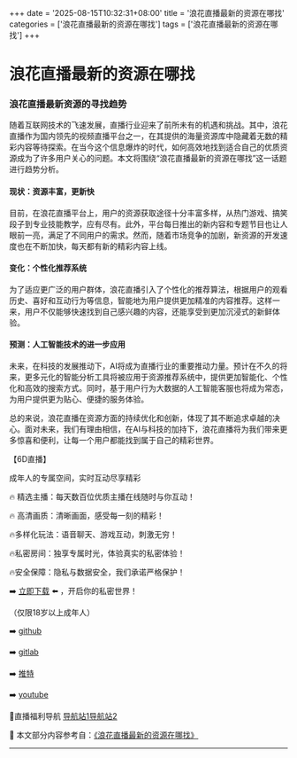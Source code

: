 +++
date = '2025-08-15T10:32:31+08:00'
title = '浪花直播最新的资源在哪找'
categories = ['浪花直播最新的资源在哪找']
tags = ['浪花直播最新的资源在哪找']
+++

# 浪花直播最新的资源在哪找

### 浪花直播最新资源的寻找趋势

随着互联网技术的飞速发展，直播行业迎来了前所未有的机遇和挑战。其中，浪花直播作为国内领先的视频直播平台之一，在其提供的海量资源库中隐藏着无数的精彩内容等待探索。在当今这个信息爆炸的时代，如何高效地找到适合自己的优质资源成为了许多用户关心的问题。本文将围绕“浪花直播最新的资源在哪找”这一话题进行趋势分析。

#### 现状：资源丰富，更新快

目前，在浪花直播平台上，用户的资源获取途径十分丰富多样，从热门游戏、搞笑段子到专业技能教学，应有尽有。此外，平台每日推出的新内容和专题节目也让人眼前一亮，满足了不同用户的需求。然而，随着市场竞争的加剧，新资源的开发速度也在不断加快，每天都有新的精彩内容上线。

#### 变化：个性化推荐系统

为了适应更广泛的用户群体，浪花直播引入了个性化的推荐算法，根据用户的观看历史、喜好和互动行为等信息，智能地为用户提供更加精准的内容推荐。这样一来，用户不仅能够快速找到自己感兴趣的内容，还能享受到更加沉浸式的新鲜体验。

#### 预测：人工智能技术的进一步应用

未来，在科技的发展推动下，AI将成为直播行业的重要推动力量。预计在不久的将来，更多元化的智能分析工具将被应用于资源推荐系统中，提供更加智能化、个性化和高效的搜索方式。同时，基于用户行为大数据的人工智能客服也将成为常态，为用户提供更为贴心、便捷的服务体验。

总的来说，浪花直播在资源方面的持续优化和创新，体现了其不断追求卓越的决心。面对未来，我们有理由相信，在AI与科技的加持下，浪花直播将为我们带来更多惊喜和便利，让每一个用户都能找到属于自己的精彩世界。

【6D直播】

 成年人的专属空间，实时互动尽享精彩

🔥 精选主播：每天数百位优质主播在线随时与你互动！

🔥 高清画质：清晰画面，感受每一刻的精彩！

🔥多样化玩法：语音聊天、游戏互动，刺激无穷！

🔥私密房间：独享专属时光，体验真实的私密体验！

🔥安全保障：隐私与数据安全，我们承诺严格保护！

➡️ [立即下载](https://down123.s3.ap-east-1.amazonaws.com/down/down.html?channelCode=blog) ⬅️ ，开启你的私密世界！

 （仅限18岁以上成年人）

➡️ [github](https://aldult-live.github.io/)

➡️ [gitlab](https://seo-09598d.gitlab.io/)

➡️ [推特](https://x.com/wegame33)

➡️ [youtube](https://www.youtube.com/@6Dlive)

🔞直播福利导航   [导航站1](https://webstack-86085a.gitlab.io/)[导航站2](https://onlygit123-2.github.io/)

📘 本文部分内容参考自：[《浪花直播最新的资源在哪找》](https://webstack-hugo-8.pages.dev/)

---
